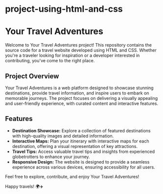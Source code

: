 # project-using-html-and-css
# Your Travel Adventures

Welcome to Your Travel Adventures project! This repository contains the source code for a travel website developed using HTML and CSS. Whether you're a traveler looking for inspiration or a developer interested in contributing, you've come to the right place.

## Project Overview

Your Travel Adventures is a web platform designed to showcase stunning destinations, provide travel information, and inspire users to embark on memorable journeys. The project focuses on delivering a visually appealing and user-friendly experience, with curated content and interactive features.

## Features

- **Destination Showcase:** Explore a collection of featured destinations with high-quality images and detailed information.
- **Interactive Maps:** Plan your itinerary with interactive maps for each destination, offering a visual representation of key attractions.
- **Travel Tips:** Access valuable travel tips and insights from experienced globetrotters to enhance your journey.
- **Responsive Design:** The website is designed to provide a seamless experience across various devices, ensuring accessibility for all users.

Feel free to explore, contribute, and enjoy Your Travel Adventures!

Happy travels! 🌍✈️
